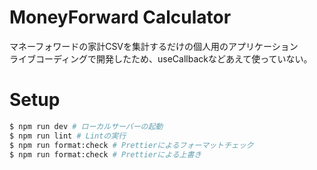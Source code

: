 # MoneyForward Calculator

マネーフォワードの家計CSVを集計するだけの個人用のアプリケーション  
ライブコーディングで開発したため、useCallbackなどあえて使っていない。

# Setup

```sh
$ npm run dev # ローカルサーバーの起動
$ npm run lint # Lintの実行
$ npm run format:check # Prettierによるフォーマットチェック
$ npm run format:check # Prettierによる上書き
```
